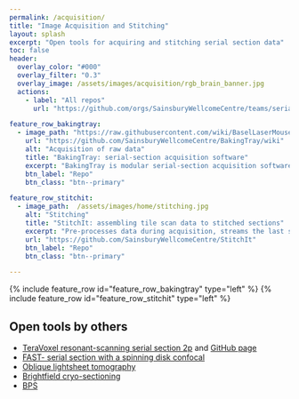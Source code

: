 ```yaml
---
permalink: /acquisition/
title: "Image Acquisition and Stitching"
layout: splash
excerpt: "Open tools for acquiring and stitching serial section data"
toc: false
header:
  overlay_color: "#000"
  overlay_filter: "0.3"
  overlay_image: /assets/images/acquisition/rgb_brain_banner.jpg
  actions:
    - label: "All repos"
      url: "https://github.com/orgs/SainsburyWellcomeCentre/teams/serial2p/repositories"

feature_row_bakingtray:
  - image_path: "https://raw.githubusercontent.com/wiki/BaselLaserMouse/StitchIt/images/rgb_brain_example.jpg"
    url: "https://github.com/SainsburyWellcomeCentre/BakingTray/wiki"
    alt: "Acquisition of raw data"
    title: "BakingTray: serial-section acquisition software"
    excerpt: "BakingTray is modular serial-section acquisition software for MATLAB. It can easily be modified to utilize any desired acquisition hardware (scanners, stages, etc). Images are currently acquired with [ScanImage](https://vidriotechnologies.com/), but BakingTray can easily be extended to work with any acquisition system (e.g. a spinning-disk confocal or your own scanning software). BakingTray is more of a research platform for catalyzing developments in serial section imaging than a complete turn-key system."
    btn_label: "Repo"
    btn_class: "btn--primary"

feature_row_stitchit:
  - image_path:  /assets/images/home/stitching.jpg
    alt: "Stitching"
    title: "StitchIt: assembling tile scan data to stitched sections"
    excerpt: "Pre-processes data during acquisition, streams the last stitched section to a web page, initiates stitching automatically when acquisition completes. Includes tools for downsampling and generally batch-processing image stacks. Operations highly parallelized for speed."
    url: "https://github.com/SainsburyWellcomeCentre/StitchIt"
    btn_label: "Repo"
    btn_class: "btn--primary"

---
```


{% include feature_row id="feature_row_bakingtray" type="left" %}
{% include feature_row id="feature_row_stitchit"   type="left" %}


## Open tools by others
- [TeraVoxel resonant-scanning serial section 2p](https://elifesciences.org/articles/10566) and [GitHub page](https://github.com/TeravoxelTwoPhotonTomography)
- [FAST- serial section with a spinning disk confocal](https://www.sciencedirect.com/science/article/pii/S0896627317304555)
- [Oblique lightsheet tomography](https://www.biorxiv.org/content/10.1101/132423v3)
- [Brightfield cryo-sectioning](https://www.ncbi.nlm.nih.gov/pmc/articles/PMC2747656/)
- [BPS](https://www.nature.com/articles/ncomms12142)
